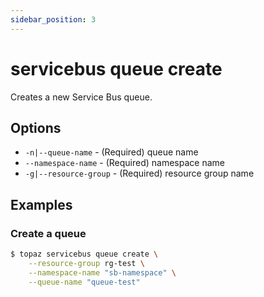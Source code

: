 ```yaml
---
sidebar_position: 3
---
```


# servicebus queue create

Creates a new Service Bus queue.

## Options
* `-n|--queue-name` - (Required) queue name
* `--namespace-name` - (Required) namespace name
* `-g|--resource-group` - (Required) resource group name

## Examples

### Create a queue
```bash
$ topaz servicebus queue create \
    --resource-group rg-test \
    --namespace-name "sb-namespace" \
    --queue-name "queue-test"
```